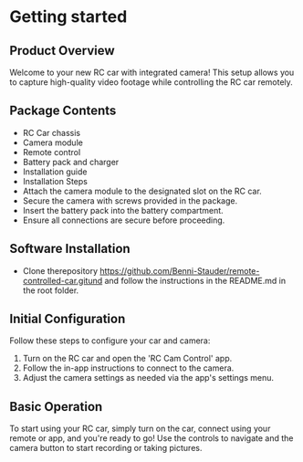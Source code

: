 # Getting started

## Product Overview
Welcome to your new RC car with integrated camera! This setup allows you to capture high-quality video footage while controlling the RC car remotely.

## Package Contents
- RC Car chassis
- Camera module
- Remote control
- Battery pack and charger
- Installation guide
- Installation Steps
- Attach the camera module to the designated slot on the RC car.
- Secure the camera with screws provided in the package.
- Insert the battery pack into the battery compartment.
- Ensure all connections are secure before proceeding. 
## Software Installation
- Clone therepository https://github.com/Benni-Stauder/remote-controlled-car.gitund and follow the instructions in the README.md in the root folder.

## Initial Configuration
Follow these steps to configure your car and camera:

1. Turn on the RC car and open the 'RC Cam Control' app.
2. Follow the in-app instructions to connect to the camera.
3. Adjust the camera settings as needed via the app's settings menu.
## Basic Operation
To start using your RC car, simply turn on the car, connect using your remote or app, and you're ready to go! Use the controls to navigate and the camera button to start recording or taking pictures.